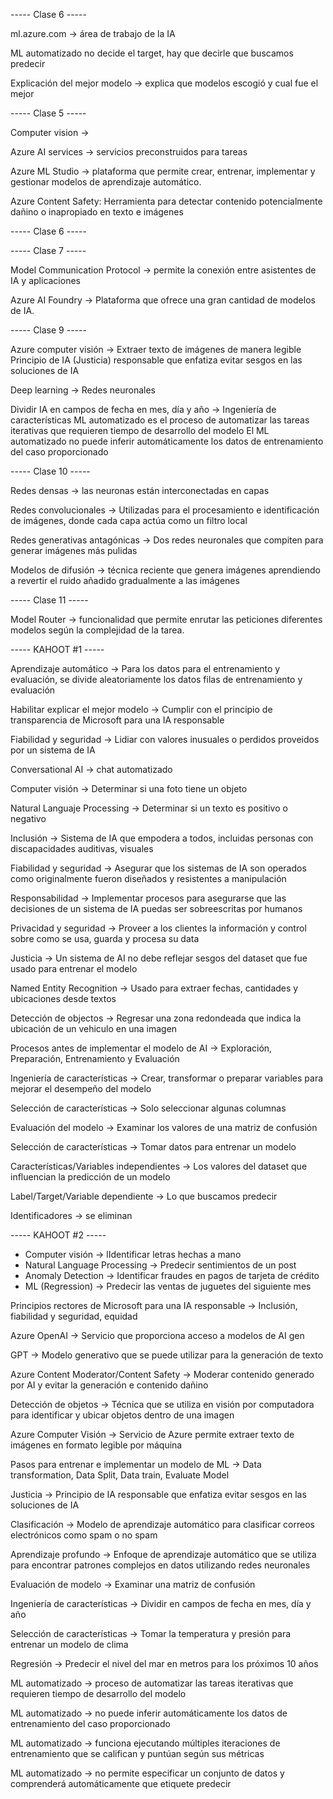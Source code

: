 ----- Clase 6 -----

ml.azure.com -> área de trabajo de la IA

ML automatizado no decide el target, hay que decirle que buscamos predecir

Explicación del mejor modelo -> explica que modelos escogió y cual fue el mejor

----- Clase 5 -----

Computer vision -> 

Azure AI services -> servicios preconstruidos para tareas

Azure ML Studio -> plataforma que permite crear, entrenar, implementar y gestionar modelos de aprendizaje automático.

Azure Content Safety: Herramienta para detectar contenido potencialmente dañino o inapropiado en texto e imágenes

----- Clase 6 -----



----- Clase 7 -----

Model Communication Protocol -> permite la conexión entre asistentes de IA y aplicaciones

Azure AI Foundry -> Plataforma que ofrece una gran cantidad de modelos de IA.

----- Clase 9 -----

Azure computer visión -> Extraer texto de imágenes de manera legible Principio de IA (Justicia) responsable que enfatiza evitar sesgos en las soluciones de IA 

Deep learning -> Redes neuronales 

Dividir IA en campos de fecha en mes, día y año -> Ingeniería de características ML automatizado es el proceso de automatizar las tareas iterativas que requieren tiempo de desarrollo del modelo El ML automatizado no puede inferir automáticamente los datos de entrenamiento del caso proporcionado

----- Clase 10 -----

Redes densas -> las neuronas están interconectadas en capas

Redes convolucionales -> Utilizadas para el procesamiento e identificación de imágenes, donde cada capa actúa como un filtro local

Redes generativas antagónicas -> Dos redes neuronales que compiten para generar imágenes más pulidas

Modelos de difusión -> técnica reciente que genera imágenes aprendiendo a revertir el ruido añadido gradualmente a las imágenes

----- Clase 11 -----

Model Router -> funcionalidad que permite enrutar las peticiones  diferentes modelos según la complejidad de la tarea.

----- KAHOOT #1 -----

Aprendizaje automático -> Para los datos para el entrenamiento y evaluación, se divide aleatoriamente los datos filas de entrenamiento y evaluación

Habilitar explicar el mejor modelo -> Cumplir con el principio de transparencia de Microsoft para una IA responsable 

Fiabilidad y seguridad -> Lidiar con valores inusuales o perdidos proveidos por un sistema de IA 

Conversational AI -> chat automatizado 

Computer visión -> Determinar si una foto tiene un objeto

Natural Languaje Processing -> Determinar si un texto es positivo o negativo

Inclusión -> Sistema de IA que empodera a todos, incluidas personas con discapacidades auditivas, visuales

Fiabilidad y seguridad -> Asegurar que los sistemas de IA son operados como originalmente fueron diseñados y resistentes a manipulación

Responsabilidad -> Implementar procesos para asegurarse que las decisiones de un sistema de IA puedas ser sobreescritas por humanos

Privacidad y seguridad -> Proveer a los clientes la información y control sobre como se usa, guarda y procesa su data

Justicia -> Un sistema de AI no debe reflejar sesgos del dataset que fue usado para entrenar el modelo

Named Entity Recognition -> Usado para extraer fechas, cantidades y ubicaciones desde textos

Detección de objectos -> Regresar una zona redondeada que indica la ubicación de un vehiculo en una imagen

Procesos antes de implementar el modelo de AI -> Exploración, Preparación, Entrenamiento y Evaluación 

Ingeniería de características -> Crear, transformar o preparar variables para mejorar el desempeño del modelo

Selección de características -> Solo seleccionar algunas columnas

Evaluación del modelo -> Examinar los valores de una matriz de confusión

Selección de características -> Tomar datos para entrenar un modelo

Características/Variables independientes -> Los valores del dataset que influencian la predicción de un modelo

Label/Target/Variable dependiente -> Lo que buscamos predecir 

Identificadores -> se eliminan

----- KAHOOT #2 -----

- Computer visión -> lIdentificar letras hechas a mano 
- Natural Language Processing -> Predecir sentimientos de un post
- Anomaly Detection -> Identificar fraudes en pagos de tarjeta de crédito
- ML (Regression) -> Predecir las ventas de juguetes del siguiente mes

Principios rectores de Microsoft para una IA responsable -> Inclusión, fiabilidad y seguridad, equidad

Azure OpenAI -> Servicio que proporciona acceso a modelos de AI gen

GPT -> Modelo generativo que se puede utilizar para la generación de texto

Azure Content Moderator/Content Safety -> Moderar contenido generado por AI y evitar la generación e contenido dañino

Detección de objetos -> Técnica que se utiliza en visión por computadora para identificar y ubicar objetos dentro de una imagen

Azure Computer Visión -> Servicio de Azure permite extraer texto de imágenes en formato legible por máquina

Pasos para entrenar e implementar un modelo de ML -> Data transformation, Data Split, Data train, Evaluate Model

Justicia -> Principio de IA responsable que enfatiza evitar sesgos en las soluciones de IA

Clasificación -> Modelo de aprendizaje automático para clasificar correos electrónicos como spam o no spam

Aprendizaje profundo -> Enfoque de aprendizaje automático que se utiliza para encontrar patrones complejos en datos utilizando redes neuronales

Evaluación de modelo -> Examinar una matriz de confusión

Ingeniería de características -> Dividir en campos de fecha en mes, día y año

Selección de características -> Tomar la temperatura y presión para entrenar un modelo de clima

Regresión -> Predecir el nivel del mar en metros para los próximos 10 años

ML automatizado -> proceso de automatizar las tareas iterativas que requieren tiempo de desarrollo del modelo

ML automatizado -> no puede inferir automáticamente los datos de entrenamiento del caso proporcionado

ML automatizado -> funciona ejecutando múltiples iteraciones de entrenamiento que se califican y puntúan según sus métricas

ML automatizado -> no permite especificar un conjunto de datos y comprenderá automáticamente que etiquete predecir
